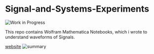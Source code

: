 # Signal-and-Systems-Experiments
![Work in Progress](https://img.shields.io/badge/Work-In--Progress-purple.svg?longCache=true&style=popout-square)

This repo contains Wolfram Mathematica Notebooks, which i wrote to understand waveforms of Signals.



[website](http://entc.ml/complex_exponentials)
![summary](https://github.com/ramithuh/Signal-and-Systems-Experiments/blob/master/sample.png?raw=true)

